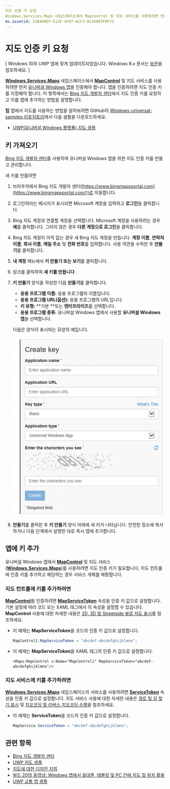 ```yaml
---
지도 인증 키 요청
Windows.Services.Maps 네임스페이스에서 MapControl 및 지도 서비스를 사용하려면 먼저 유니버설 Windows 앱을 인증해야 합니다.
ms.assetid: 13B400D7-E13F-4F07-ACC3-9C34087F0F73
---
```


# 지도 인증 키 요청


\[ Windows 10의 UWP 앱에 맞게 업데이트되었습니다. Windows 8.x 문서는 [보관](http://go.microsoft.com/fwlink/p/?linkid=619132)을 참조하세요. \]


[
            **Windows.Services.Maps**](https://msdn.microsoft.com/library/windows/apps/dn636979) 네임스페이스에서 [**MapControl**](https://msdn.microsoft.com/library/windows/apps/dn637004) 및 지도 서비스를 사용하려면 먼저 [유니버설 Windows 앱](https://msdn.microsoft.com/library/windows/apps/dn894631)을 인증해야 합니다. 앱을 인증하려면 지도 인증 키를 지정해야 합니다. 이 항목에서는 [Bing 지도 개발자 센터](https://www.bingmapsportal.com/)에서 지도 인증 키를 요청하고 이를 앱에 추가하는 방법을 설명합니다.

**팁** 앱에서 지도를 사용하는 방법을 알아보려면 GitHub의 [Windows-universal-samples 리포지토리](http://go.microsoft.com/fwlink/p/?LinkId=619979)에서 다음 샘플을 다운로드하세요.

-   [UWP(유니버설 Windows 플랫폼) 지도 샘플](http://go.microsoft.com/fwlink/p/?LinkId=619977)

## 키 가져오기


[Bing 지도 개발자 센터](https://www.bingmapsportal.com/)를 사용하여 유니버설 Windows 앱을 위한 지도 인증 키를 만들고 관리합니다.

새 키를 만들려면

1.  브라우저에서 Bing 지도 개발자 센터([https://www.bingmapsportal.com](https://www.bingmapsportal.com/))로 이동합니다.

2.  로그인하라는 메시지가 표시되면 Microsoft 계정을 입력하고 **로그인**을 클릭합니다.

3.  Bing 지도 계정과 연결할 계정을 선택합니다. Microsoft 계정을 사용하려는 경우 **예**를 클릭합니다. 그러지 않은 경우 **다른 계정으로 로그인**을 클릭합니다.

4.  Bing 지도 계정이 아직 없는 경우 새 Bing 지도 계정을 만듭니다. **계정 이름**, **연락처 이름**, **회사 이름**, **메일 주소** 및 **전화 번호**를 입력합니다. 사용 약관을 수락한 후 **만들기**를 클릭합니다.

5.  **내 계정** 메뉴에서 **키 만들기 또는 보기**를 클릭합니다.

6.  링크를 클릭하여 **새 키를 만듭니다**.

7.  **키 만들기** 양식을 작성한 다음 **만들기**를 클릭합니다.

    -   **응용 프로그램 이름:** 응용 프로그램의 이름입니다.
    -   **응용 프로그램 URL(옵션):** 응용 프로그램의 URL입니다.
    -   **키 유형:** **기본 **또는 **엔터프라이즈**를 선택합니다.
    -   **응용 프로그램 종류:** 유니버설 Windows 앱에서 사용할 **유니버설 Windows 앱**을 선택합니다.

    다음은 양식이 표시되는 모양의 예입니다.

    ![키 만들기 양식의 예입니다.](images/createkeydialog.png)

8.  **만들기**를 클릭한 후 **키 만들기** 양식 아래에 새 키가 나타납니다. 안전한 장소에 복사하거나 다음 단계에서 설명한 대로 즉시 앱에 추가합니다.

## 앱에 키 추가


유니버설 Windows 앱에서 [**MapControl**](https://msdn.microsoft.com/library/windows/apps/dn637004) 및 지도 서비스([**Windows.Services.Maps**](https://msdn.microsoft.com/library/windows/apps/dn636979))를 사용하려면 지도 인증 키가 필요합니다. 지도 컨트롤에 인증 키를 추가하고 해당하는 경우 서비스 개체를 매핑합니다.

### 지도 컨트롤에 키를 추가하려면

[
            **MapControl**](https://msdn.microsoft.com/library/windows/apps/dn637004)을 인증하려면 [**MapServiceToken**](https://msdn.microsoft.com/library/windows/apps/dn637036) 속성을 인증 키 값으로 설정합니다. 기본 설정에 따라 코드 또는 XAML 태그에서 이 속성을 설정할 수 있습니다. **MapControl** 사용에 대한 자세한 내용은 [2D, 3D 및 Streetside 뷰로 지도 표시](display-maps.md)를 참조하세요.

-   이 예제는 **MapServiceToken**을 코드의 인증 키 값으로 설정합니다.

    ```cs
    MapControl1.MapServiceToken = "abcdef-abcdefghijklmno";
    ```

-   이 예제는 **MapServiceToken**을 XAML 태그의 인증 키 값으로 설정합니다.

    ```xaml
    <Maps:MapControl x:Name="MapControl1" MapServiceToken="abcdef-abcdefghijklmno"/>
    ```

### 지도 서비스에 키를 추가하려면

[
            **Windows.Services.Maps**](https://msdn.microsoft.com/library/windows/apps/dn636979) 네임스페이스의 서비스를 사용하려면 [**ServiceToken**](https://msdn.microsoft.com/library/windows/apps/dn636977) 속성을 인증 키 값으로 설정합니다. 지도 서비스 사용에 대한 자세한 내용은 [경로 및 길 찾기 표시](routes-and-directions.md) 및 [지오코딩 및 리버스 지오코딩 수행](geocoding.md)을 참조하세요.

-   이 예제는 **ServiceToken**을 코드의 인증 키 값으로 설정합니다.

    ```cs
    MapService.ServiceToken = "abcdef-abcdefghijklmno";
    ```

## 관련 항목

* [Bing 지도 개발자 센터](https://www.bingmapsportal.com/)
* [UWP 지도 샘플](http://go.microsoft.com/fwlink/p/?LinkId=619977)
* [지도에 대한 디자인 지침](https://msdn.microsoft.com/library/windows/apps/dn596102)
* [빌드 2015 동영상: Windows 앱에서 휴대폰, 태블릿 및 PC 간에 지도 및 위치 활용](https://channel9.msdn.com/Events/Build/2015/2-757)
* [UWP 교통 앱 샘플](http://go.microsoft.com/fwlink/p/?LinkId=619982)




<!--HONumber=Mar16_HO1-->


